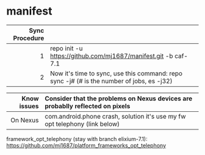 # manifest
|Sync Procedure  |                                                                                        |
|--------------: | :--------------------------------------------------------------------------------------|
|1     | repo init -u https://github.com/mj1687/manifest.git -b caf-7.1                                   |
|2     | Now it's time to sync, use this command: repo sync -j# (# is the number of jobs, es -j32)        |



|Know issues  | Consider that the problems on Nexus devices are probablly reflected on pixels  |
|-----------: | :--------------------------------------------------------------------------------------|
|On Nexus| com.android.phone crash, solution it's use my fw opt telephony (link below)  |

framework_opt_telephony (stay with branch elixium-7.1): https://github.com/mj1687/platform_frameworks_opt_telephony


